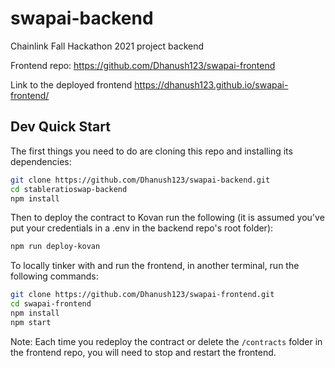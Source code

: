# swapai-backend
 Chainlink Fall Hackathon 2021 project backend

Frontend repo: https://github.com/Dhanush123/swapai-frontend

Link to the deployed frontend https://dhanush123.github.io/swapai-frontend/

## Dev Quick Start

The first things you need to do are cloning this repo and installing its
dependencies:

```sh
git clone https://github.com/Dhanush123/swapai-backend.git
cd stableratioswap-backend
npm install
```

Then to deploy the contract to Kovan run the following (it is assumed you've put your credentials in a .env in the backend repo's root folder):
```sh
npm run deploy-kovan
```

To locally tinker with and run the frontend, in another terminal, run the following commands:

```sh
git clone https://github.com/Dhanush123/swapai-frontend.git
cd swapai-frontend
npm install
npm start
```

Note: Each time you redeploy the contract or delete the ```/contracts``` folder in the frontend repo, you will need to stop and restart the frontend.
